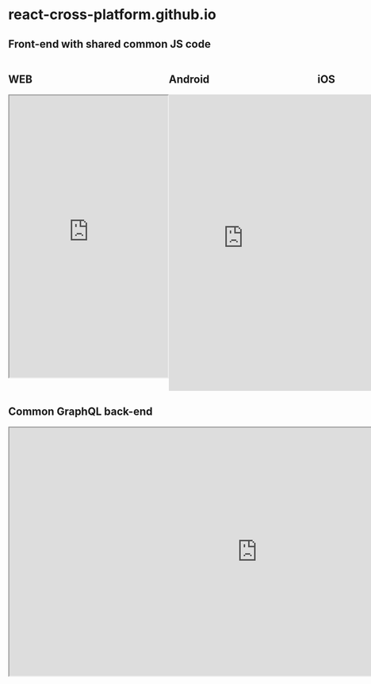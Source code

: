 # react-cross-platform.github.io


## Front-end with shared common JS code

<html>

<div style="display: flex">


<div>
<h2>WEB</h2>
<iframe src="https://shop.serga.name" width="320" height="568">
  IFrame doens't supported
</iframe>
</div>

<div>
  <h2>Android</h2>
<iframe src="https://appetize.io/embed/edrtcxb7wqu1cgny78wu9av4dc?device=nexus5&scale=75&autoplay=false&orientation=portrait&deviceColor=white&language=en" width="300px" height="597px" frameborder="0" scrolling="no"></iframe>
</div>


<div>
  <h2>iOS</h2>
<iframe src="https://appetize.io/embed/edrtcxb7wqu1cgny78wu9av4dc?device=nexus5&scale=75&autoplay=false&orientation=portrait&deviceColor=black&language=en" width="300px" height="597px" frameborder="0" scrolling="no"></iframe>
</div>

</div>
</html>



## Common GraphQL back-end
<iframe src="https://shop.serga.name/graphiql" width="1000" height="500">
  IFrame doens't supported
</iframe>
